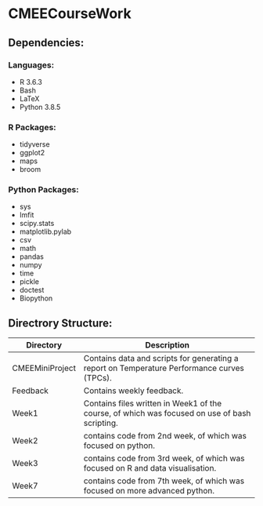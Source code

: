 # CMEECourseWork
## Dependencies:

### Languages:
* R 3.6.3
* Bash
* LaTeX
* Python 3.8.5

### R Packages:
* tidyverse
* ggplot2
* maps
* broom

### Python Packages:
* sys
* lmfit
* scipy.stats
* matplotlib.pylab
* csv
* math
* pandas
* numpy
* time
* pickle
* doctest
* Biopython

## Directrory Structure:
 Directory       | Description
 ------------- | -------------
 CMEEMiniProject | Contains data and scripts for generating a report on Temperature Performance curves (TPCs).
 Feedback | Contains weekly feedback.
 Week1 | Contains files written in Week1 of the course, of which was focused on use of bash scripting.
 Week2 | contains code from 2nd week, of which was focused on python. 
 Week3 | contains code from 3rd week, of which was focused on R and data visualisation.
 Week7 | contains code from 7th week, of which was focused on more advanced python.